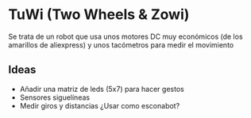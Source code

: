 # TuWi (Two Wheels & Zowi)

Se trata de un robot que usa unos motores DC muy económicos (de los amarillos de aliexpress) y unos tacómetros para medir el movimiento

## Ideas

* Añadir una matriz de leds (5x7) para hacer gestos
* Sensores siguelíneas
* Medir giros y distancias ¿Usar como esconabot?
